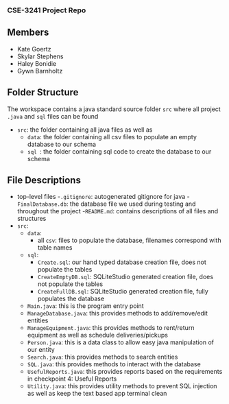 ### CSE-3241 Project Repo

## Members

- Kate Goertz
- Skylar Stephens
- Haley Bonidie
- Gywn Barnholtz

## Folder Structure

The workspace contains a java standard source folder `src` where all project `.java` and `sql` files can be found

- `src`: the folder containing all java files as well as
    - `data`: the folder containing all csv files to populate an empty database to our schema
    - `sql `: the folder containing sql code to create the database to our schema

## File Descriptions
- top-level files
    -`.gitignore`: autogenerated gitignore for java
    -`FinalDatabase.db`: the database file we used during testing and throughout the project
    -`README.md`: contains descriptions of all files and structures
- `src`:
    - `data`:
        - all `csv`: files to populate the database, filenames correspond with table names
    - `sql`:
        - `Create.sql`: our hand typed database creation file, does not populate the tables
        - `CreateEmptyDB.sql`: SQLiteStudio generated creation file, does not populate the tables
        - `CreateFullDB.sql`: SQLiteStudio generated creation file, fully populates the database
    - `Main.java`: this is the program entry point
    - `ManageDatabase.java`: this provides methods to add/remove/edit entities
    - `ManageEquipment.java`: this provides methods to rent/return equipment as well as schedule deliveries/pickups
    - `Person.java`: this is a data class to allow easy java manipulation of our entity
    - `Search.java`: this provides methods to search entities
    - `SQL.java`: this provides methods to interact with the database
    - `UsefulReports.java`: this provides reports based on the requirements in checkpoint 4: Useful Reports
    - `Utility.java`: this provides utility methods to prevent SQL injection as well as keep the text based app terminal clean
